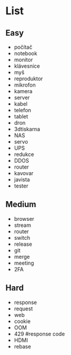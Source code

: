 # List

## Easy

- počítač
- notebook
- monitor
- klávesnice
- myš
- reproduktor
- mikrofon
- kamera
- server
- kabel
- telefon
- tablet
- dron
- 3dtiskarna
- NAS
- servo
- UPS
- redukce
- DDOS
- router
- kavovar
- javista
- tester

## Medium

- browser
- stream
- router
- switch
- release
- git
- merge
- meeting
- 2FA

## Hard

- response
- request
- web
- cookie
- OOM
- 429 #response code
- HDMI
- rebase
